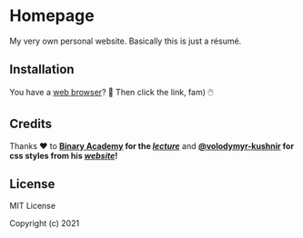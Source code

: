 # Homepage
My very own personal website. Basically this is just a résumé.

## Installation
You have a [web browser](https://www.google.com/chrome/)? 🤔 Then click the link, fam) 🖱️

## Credits
Thanks ❤️ to **[Binary Academy](https://binary-studio.com/) for the _[lecture](https://en.wikipedia.org/wiki/Copyright)_** and **[@volodymyr-kushnir](https://github.com/volodymyr-kushnir) for css styles from his _[website](https://volodymyrkushnir.com)_!**

## License
MIT License

Copyright (c) 2021
